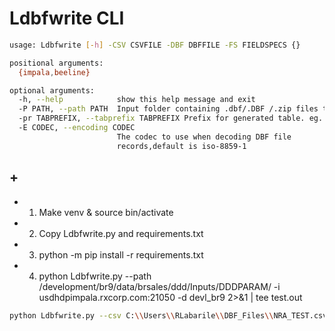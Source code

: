 # Ldbfwrite CLI

```bash
usage: Ldbfwrite [-h] -CSV CSVFILE -DBF DBFFILE -FS FIELDSPECS {} 

positional arguments:
  {impala,beeline}

optional arguments:
  -h, --help            show this help message and exit
  -P PATH, --path PATH  Input folder containing .dbf/.DBF /.zip files to load
  -pr TABPREFIX, --tabprefix TABPREFIX Prefix for generated table. eg. pws_sales_ddd_bricks 
  -E CODEC, --encoding CODEC
                        The codec to use when decoding DBF file
                        records,default is iso-8859-1
```

## + ###
+ 1. Make venv & source bin/activate
+ 2. Copy Ldbfwrite.py and requirements.txt
+ 3. python -m pip install -r requirements.txt
+ 4. python Ldbfwrite.py --path /development/br9/data/brsales/ddd/Inputs/DDDPARAM/ -i usdhdpimpala.rxcorp.com:21050 -d devl_br9 2>&1 | tee test.out


```bash
python Ldbfwrite.py --csv C:\\Users\\RLabarile\\DBF_Files\\NRA_TEST.csv -DBF C:\\Users\\RLabarile\\DBF_Files\\NRA_TEST.DBF -FS "chan_cod C(10); chan_nbr N(20,5)"
```
